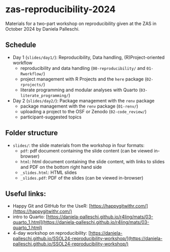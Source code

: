 # zas-reproducibility-2024

Materials for a two-part workshop on reproducibility given at the ZAS in October 2024 by Daniela Palleschi.

## Schedule

- Day 1 (`slides/day1/`): Reproducibility, Data handling, (R)Project-oriented workflow
    + reproducibility and data handling (`00-reproducibility/` and `01-Rworkflow/`)
    + project management with R Projects and the `here` package  (`02-rprojects/`)
    + literate programming and modular analyses with Quarto (`03-literate_programming/`)
- Day 2 (`slides/day2/`): Package management with the `renv` package
    + package management with the `renv` package (`01-renv/`)
    + uploading a project to the OSF or Zenodo (`02-code_review/`)
    + participant-suggested topics
  
## Folder structure

- `slides/`: the slide materials from the workshop in four formats:
    + `pdf`: pdf document containing the slide content (can be viewed in-browser)
    + `html`: html document containing the slide content, with links to slides and PDF on the bottom right hand side
    + `_slides.html`: HTML slides
    + `_slides.pdf`: PDF of the slides (can be viewed in-browser)

## Useful links:

  - Happy Git and GitHub for the UseR: [https://happygitwithr.com/](https://happygitwithr.com/)
  - intro to Quarto: [https://daniela-palleschi.github.io/r4ling/mats/03-quarto_1.html](https://daniela-palleschi.github.io/r4ling/mats/03-quarto_1.html)
  - 4-day workshop on reproducibility: [https://daniela-palleschi.github.io/SSOL24-reproducibility-workshop/](https://daniela-palleschi.github.io/SSOL24-reproducibility-workshop/)




